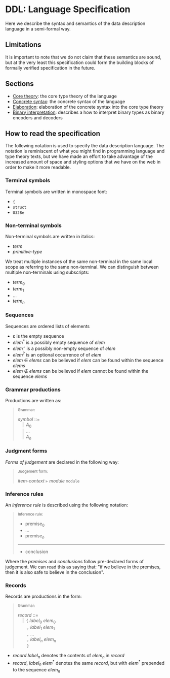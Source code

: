 # DDL: Language Specification

Here we describe the syntax and semantics of the data description language in a
semi-formal way.

## Limitations

It is important to note that we do not claim that these semantics are sound,
but at the very least this specification could form the building blocks of
formally verified specification in the future.

## Sections

-   [Core theory](./specification/core-theory):
    the core type theory of the language
-   [Concrete syntax](./specification/concrete-syntax):
    the concrete syntax of the language
-   [Elaboration](./specification/elaboration):
    elaboration of the concrete syntax into the core type theory
-   [Binary interpretation](./binary-interpretation):
    describes a how to interpret binary types as binary encoders and decoders

## How to read the specification

The following notation is used to specify the data description language.
The notation is reminiscent of what you might find in programming language and
type theory texts, but we have made an effort to take advantage of the increased
amount of space and styling options that we have on the web in order to make
it more readable.

### Terminal symbols

Terminal symbols are written in monospace font:

-   `{`
-   `struct`
-   `U32Be`

### Non-terminal symbols

Non-terminal symbols are written in italics:

-   _term_
-   _primitive-type_

We treat multiple instances of the same non-terminal in the same local scope
as referring to the same non-terminal.
We can distinguish between multiple non-terminals using subscripts:

-   _term_<sub>0</sub>
-   _term_<sub>1</sub>
-   ...
-   _term_<sub>_n_</sub>

### Sequences

Sequences are ordered lists of elements

-   ε is the empty sequence
-   _elem_<sup>\*</sup> is a possibly empty sequence of _elem_
-   _elem_<sup>\+</sup> is a possibly non-empty sequence of _elem_
-   _elem_<sup>?</sup> is an optional occurrence of of _elem_
-   _elem_ ∈ _elems_ can be believed if _elem_ can be found within the sequence _elems_
-   _elem_ ∉ _elems_ can be believed if _elem_ cannot be found within the sequence _elems_

### Grammar productions

Productions are written as:

> <sub>Grammar:</sub>
>
> _symbol_ ::=\
> &emsp;|&ensp;_A_<sub>0</sub>\
> &emsp;|&ensp;...\
> &emsp;|&ensp;_A_<sub>_n_</sub>

### Judgment forms

_Forms of judgement_ are declared in the following way:

> <sub>Judgement form:<sub>
>
>  _item-context_ `⊢` _module_ `module`

### Inference rules

An _inference rule_ is described using the following notation:

> <sub>Inference rule:<sub>
>
> - premise<sub>0</sub>
> - ...
> - premise<sub>_n_</sub>
> ----------------------------------------------------------------------------------------------
> - conclusion

Where the _premises_ and _conclusions_ follow pre-declared forms of judgement.
We can read this as saying that:
"if we believe in the premises, then it is also safe to believe in the conclusion".

### Records

Records are productions in the form:

> <sub>Grammar:</sub>
>
> _record_ ::=\
> &emsp;|&ensp;`{` _label_<sub>0</sub> _elem_<sub>0</sub>\
> &emsp;&emsp;`,` _label_<sub>1</sub> _elem_<sub>1</sub>\
> &emsp;&emsp;`,` ...\
> &emsp;&emsp;`,` _label_<sub>_n_</sub> _elem_<sub>_n_</sub> \
> &emsp;&emsp;`}`

- _record_._label_<sub>_n_</sub> denotes the contents of _elem_<sub>_n_</sub> in _record_
- _record_, _label_<sub>_n_</sub> _elem_<sup>\*</sup> denotes the same _record_, but with _elem_<sup>\*</sup> prepended to the sequence _elem_<sub>_n_</sub>
